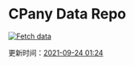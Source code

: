 # CPany Data Repo

[![Fetch data](https://github.com/yjl9903/CPany/actions/workflows/fetch.yml/badge.svg)](https://github.com/yjl9903/CPany/actions/workflows/fetch.yml)

<!-- START_SECTION: update_time -->
更新时间：[2021-09-24 01:24](https://www.timeanddate.com/worldclock/fixedtime.html?msg=Fetch+data&iso=20210924T012424&p1=237)
<!-- END_SECTION: update_time -->
